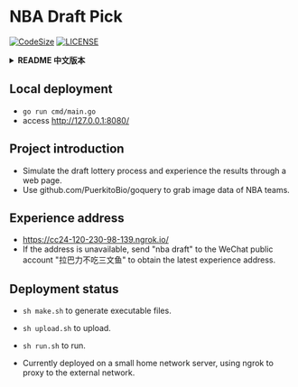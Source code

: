 # NBA Draft Pick

[![CodeSize](https://img.shields.io/github/languages/code-size/Kingson4Wu/nba_draft_pick)](https://github.com/Kingson4Wu/nba_draft_pick)
[![LICENSE](https://img.shields.io/badge/license-MIT-green)](https://mit-license.org/)

<details>
<summary><strong>README 中文版本</strong></summary>
<div>

## 本地启动
+ `go run cmd/main.go`
+ access http://127.0.0.1:8080/

## 项目介绍
+ 模拟选秀抽签流程，通过网页体验抽签结果
+ 使用github.com/PuerkitoBio/goquery抓取球队的图片数据

## 体验地址
+ https://cc24-120-230-98-139.ngrok.io/
+ 若地址失效，通过微信公众号（拉巴力不吃三文鱼），发送【nba选秀】即可获取最新体验地址

## 部署情况
+ `sh make.sh` 生成可执行文件
+ `sh upload.sh` 上传
+ `sh run.sh` 运行
+ 目前部署在家庭网络小型服务器，使用ngork代理到外网

</div>
</details>

## Local deployment
+ `go run cmd/main.go`
+ access http://127.0.0.1:8080/

## Project introduction
+ Simulate the draft lottery process and experience the results through a web page.
+ Use github.com/PuerkitoBio/goquery to grab image data of NBA teams.

## Experience address
+ https://cc24-120-230-98-139.ngrok.io/
+ If the address is unavailable, send "nba draft" to the WeChat public account "拉巴力不吃三文鱼" to obtain the latest experience address.

## Deployment status
+ `sh make.sh` to generate executable files.
+ `sh upload.sh` to upload.
+ `sh run.sh` to run.

+ Currently deployed on a small home network server, using ngrok to proxy to the external network.
